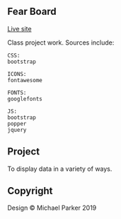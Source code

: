 ## Fear Board

[Live site](http://www.fear.mykdesign.co.nz/)

Class project work. Sources include:
    
    CSS:
    bootstrap

    ICONS:
    fontawesome

    FONTS:
    googlefonts

    JS:
    bootstrap
    popper
    jquery

## Project

To display data in a variety of ways.

## Copyright

Design © Michael Parker 2019